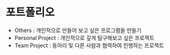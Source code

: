 # 포트폴리오
- Others  :  개인적으로 만들어 보고 싶은 프로그램들 만들기
- Personal Project  :  개인적으로 깊게 탐구해보고 싶은 프로젝트
- Team Project  :  동아리 및 다른 사람과 협력하여 진행하는 프로젝트
